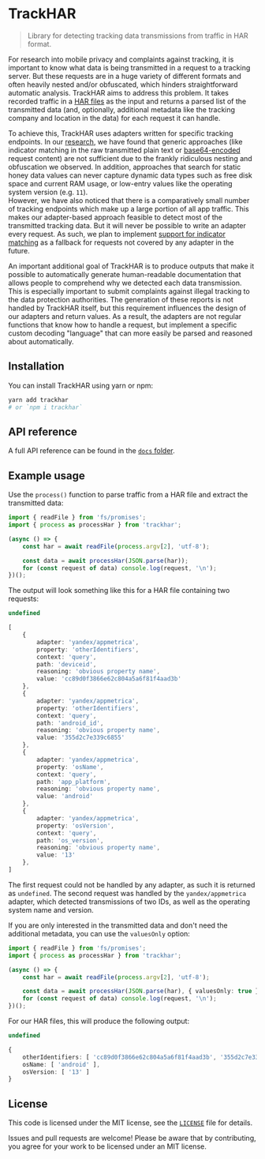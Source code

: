 # TrackHAR

> Library for detecting tracking data transmissions from traffic in HAR format.

For research into mobile privacy and complaints against tracking, it is important to know what data is being transmitted in a request to a tracking server. But these requests are in a huge variety of different formats and often heavily nested and/or obfuscated, which hinders straightforward automatic analysis. TrackHAR aims to address this problem. It takes recorded traffic in a [HAR files](http://www.softwareishard.com/blog/har-12-spec/) as the input and returns a parsed list of the transmitted data (and, optionally, additional metadata like the tracking company and location in the data) for each request it can handle.

To achieve this, TrackHAR uses adapters written for specific tracking endpoints. In our [research](https://benjamin-altpeter.de/doc/thesis-consent-dialogs.pdf), we have found that generic approaches (like indicator matching in the raw transmitted plain text or [base64-encoded](https://github.com/baltpeter/base64-search) request content) are not sufficient due to the frankly ridiculous nesting and obfuscation we observed. In addition, approaches that search for static honey data values can never capture dynamic data types such as free disk space and current RAM usage, or low-entry values like the operating system version (e.g. `11`).  
However, we have also noticed that there is a comparatively small number of tracking endpoints which make up a large portion of all app traffic. This makes our adapter-based approach feasible to detect most of the transmitted tracking data. But it will never be possible to write an adapter every request. As such, we plan to implement [support for indicator matching](https://github.com/tweaselORG/TrackHAR/issues/6) as a fallback for requests not covered by any adapter in the future.

An important additional goal of TrackHAR is to produce outputs that make it possible to automatically generate human-readable documentation that allows people to comprehend why we detected each data transmission. This is especially important to submit complaints against illegal tracking to the data protection authorities. The generation of these reports is not handled by TrackHAR itself, but this requirement influences the design of our adapters and return values. As a result, the adapters are not regular functions that know how to handle a request, but implement a specific custom decoding "language" that can more easily be parsed and reasoned about automatically.

## Installation

You can install TrackHAR using yarn or npm:

```sh
yarn add trackhar
# or `npm i trackhar`
```

## API reference

A full API reference can be found in the [`docs` folder](/docs/README.md).

## Example usage

Use the `process()` function to parse traffic from a HAR file and extract the transmitted data:

```ts
import { readFile } from 'fs/promises';
import { process as processHar } from 'trackhar';

(async () => {
    const har = await readFile(process.argv[2], 'utf-8');

    const data = await processHar(JSON.parse(har));
    for (const request of data) console.log(request, '\n');
})();
```

The output will look something like this for a HAR file containing two requests:

```ts
undefined

[
    {
        adapter: 'yandex/appmetrica',
        property: 'otherIdentifiers',
        context: 'query',
        path: 'deviceid',
        reasoning: 'obvious property name',
        value: 'cc89d0f3866e62c804a5a6f81f4aad3b'
    },
    {
        adapter: 'yandex/appmetrica',
        property: 'otherIdentifiers',
        context: 'query',
        path: 'android_id',
        reasoning: 'obvious property name',
        value: '355d2c7e339c6855'
    },
    {
        adapter: 'yandex/appmetrica',
        property: 'osName',
        context: 'query',
        path: 'app_platform',
        reasoning: 'obvious property name',
        value: 'android'
    },
    {
        adapter: 'yandex/appmetrica',
        property: 'osVersion',
        context: 'query',
        path: 'os_version',
        reasoning: 'obvious property name',
        value: '13'
    },
]
```

The first request could not be handled by any adapter, as such it is returned as `undefined`. The second request was handled by the `yandex/appmetrica` adapter, which detected transmissions of two IDs, as well as the operating system name and version.

If you are only interested in the transmitted data and don't need the additional metadata, you can use the `valuesOnly` option:

```ts
import { readFile } from 'fs/promises';
import { process as processHar } from 'trackhar';

(async () => {
    const har = await readFile(process.argv[2], 'utf-8');

    const data = await processHar(JSON.parse(har), { valuesOnly: true });
    for (const request of data) console.log(request, '\n');
})();
```

For our HAR files, this will produce the following output:

```ts
undefined

{
    otherIdentifiers: [ 'cc89d0f3866e62c804a5a6f81f4aad3b', '355d2c7e339c6855' ],
    osName: [ 'android' ],
    osVersion: [ '13' ]
}
```

## License

This code is licensed under the MIT license, see the [`LICENSE`](LICENSE) file for details.

Issues and pull requests are welcome! Please be aware that by contributing, you agree for your work to be licensed under an MIT license.
